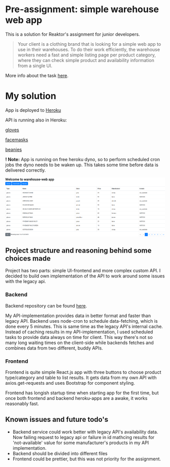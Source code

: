 # Pre-assignment: simple warehouse web app

This is a solution for Reaktor's assignment for junior developers.

> Your client is a clothing brand that is looking for a simple web app to use in their warehouses. To do their work efficiently, the warehouse workers need a fast and simple listing page per product category, where they can check simple product and availability information from a single UI.

More info about the task [here](https://www.reaktor.com/junior-dev-assignment/).

# My solution

App is deployed to [Heroku](https://nr-warehouse.herokuapp.com/)

API is running also in Heroku:

[gloves](https://nr-warehouse-api.herokuapp.com/products/gloves)

[facemasks](https://nr-warehouse-api.herokuapp.com/products/facemasks)

[beanies](https://nr-warehouse-api.herokuapp.com/products/beanies)

**! Note:** App is running on free heroku dyno, so to perform scheduled cron jobs the dyno needs to be waken up. This takes some time before data is delivered correctly.

![ui picture](https://github.com/noorary/warehouse/blob/master/imgs/UI.png?raw=true)
## Project structure and reasoning behind some choices made

Project has two parts: simple UI-frontend and more complex custom API. I decided to build own implementation of the API to work around some issues with the legacy api.

### Backend

Backend repository can be found [here](https://github.com/noorary/warehouse-backend).

My API-implementation provides data in better format and faster than legacy API. Backend uses node-cron to schedule data-fetching, which is done every 5 minutes. This is same time as the legacy API's internal cache. Instead of caching results in my API-implementation, I used scheduled tasks to provide data always on time for client. This way there's not so many long waiting times on the client-side while backends fetches and combines data from two different, buddy APIs. 

### Frontend

Frontend is quite simple React.js app with three buttons to choose product type/category and table to list results. It gets data from my own API with axios.get-requests and uses Bootstrap for component styling.

Frontend has longish startup time when starting app for the first time, but once both frontend and backend heroku-apps are a awake, it works reasonably fast.

## Known issues and future todo's

* Backend service could work better with legacy API's availability data. Now failing request to legacy api or failure in id mathcing results for 'not-available' value for some manufacturer's products in my API implementation.
* Backend should be divided into different files
* Frontend could be prettier, but this was not priority for the assignment.




